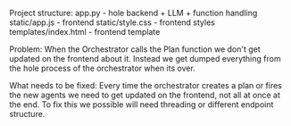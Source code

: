 Project structure:
app.py - hole backend + LLM + function handling
static/app.js - frontend
static/style.css - frontend styles
templates/index.html - frontend template

Problem:
When the Orchestrator calls the Plan function we don't get updated on the frontend about it.
Instead we get dumped everything from the hole process of the orchestrator when its over.

What needs to be fixed:
Every time the orchestrator creates a plan or fires the new agents we need to get updated on the frontend, not all at once at the end. To fix this we possible will need threading or different endpoint structure.
